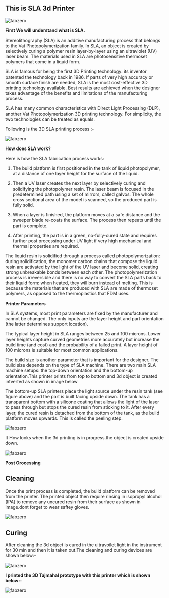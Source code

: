 
## This is SLA 3d Printer

![fabzero](img/slprinter.jpg)

**First We will understand what is SLA.**

Stereolithography (SLA) is an additive manufacturing process that belongs to the Vat Photopolymerization family. In SLA, an object is created by selectively curing a polymer resin layer-by-layer using an ultraviolet (UV) laser beam. The materials used in SLA are photosensitive thermoset polymers that come in a liquid form.

SLA is famous for being the first 3D Printing technology: its inventor patented the technology back in 1986. If parts of very high accuracy or smooth surface finish are needed, SLA is the most cost-effective 3D printing technology available. Best results are achieved when the designer takes advantage of the benefits and limitations of the manufacturing process.

SLA has many common characteristics with Direct Light Processing (DLP), another Vat Photopolymerization 3D printing technology. For simplicity, the two technologies can be treated as equals.

Following is the 3D SLA printing process :-

![fabzero](img/slaprocess.jpg)

**How does SLA work?**

Here is how the SLA fabrication process works:

1) The build platform is first positioned in the tank of liquid photopolymer, at a distance of one layer height for the surface of the liquid.

2) Then a UV laser creates the next layer by selectively curing and solidifying the photopolymer resin. The laser beam is focused in the predetermined path using a set of mirrors, called galvos. The whole cross sectional area of the model is scanned, so the produced part is fully solid.

3) When a layer is finished, the platform moves at a safe distance and the sweeper blade re-coats the surface. The process then repeats until the part is complete.

4) After printing, the part is in a green, no-fully-cured state and requires further post processing under UV light if very high mechanical and thermal properties are required.

The liquid resin is solidified through a process called photopolymerization: during solidification, the monomer carbon chains that compose the liquid resin are activated by the light of the UV laser and become solid, creating strong unbreakable bonds between each other. The photopolymerization process is irreversible and there is no way to convert the SLA parts back to their liquid form: when heated, they will burn instead of melting. This is because the materials that are produced with SLA are made of thermoset polymers, as opposed to the thermoplastics that FDM uses.


**Printer Parameters**

In SLA systems, most print parameters are fixed by the manufacturer and cannot be changed. The only inputs are the layer height and part orientation (the latter determines support location).

The typical layer height in SLA ranges between 25 and 100 microns. Lower layer heights capture curved geometries more accurately but increase the build time (and cost) and the probability of a failed print. A layer height of 100 microns is suitable for most common applications.

The build size is another parameter that is important for the designer. The build size depends on the type of SLA machine. There are two main SLA machine setups: the top-down orientation and the bottom-up orientation.This printer prints from top to bottom and 3d object is created intverted as shown in image below

The bottom-up SLA printers place the light source under the resin tank (see figure above) and the part is built facing upside down. The tank has a transparent bottom with a silicone coating that allows the light of the laser to pass through but stops the cured resin from sticking to it. After every layer, the cured resin is detached from the bottom of the tank, as the build platform moves upwards. This is called the peeling step.

![fabzero](img/bottomup.jpg)

It How looks when the 3d printing is in progress.the object is created upside down.

![fabzero](img/3dpinprogress.jpg)

**Post Orocessing**

## Cleaning

Once the print process is completed, the build platform can be removed from the printer. The printed object then require rinsing in isopropyl alcohol (IPA) to remove any uncured resin from their surface as shown in image.dont forget to wear saftey gloves.

![fabzero](img/cleaning.jpg)

## Curing

After cleaning the 3d object is cured in the ultravoilet light in the instrument for 30 min and then it is taken out.The cleaning and curing devices are shown below:-

![fabzero](img/cureclean.jpg)



**I printed the 3D Tajmahal prototype with this printer which is shown below:-**

![fabzero](img/taj.jpg)


